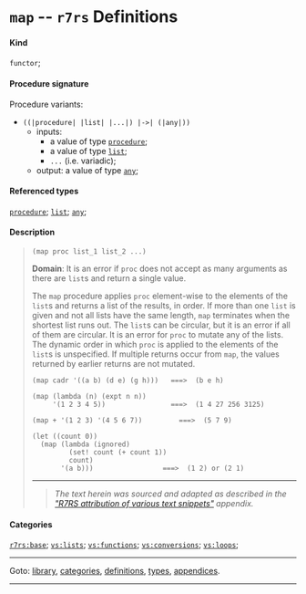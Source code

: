 

<a id='definition__r7rs__map'></a>

# `map` -- `r7rs` Definitions


#### Kind

`functor`;


#### Procedure signature

Procedure variants:
 * `((|procedure| |list| |...|) |->| (|any|))`
   * inputs:
     * a value of type [`procedure`](../../r7rs/types/procedure.md#type__r7rs__procedure);
     * a value of type [`list`](../../r7rs/types/list.md#type__r7rs__list);
     * `...` (i.e. variadic);
   * output: a value of type [`any`](../../r7rs/types/any.md#type__r7rs__any);


#### Referenced types

[`procedure`](../../r7rs/types/procedure.md#type__r7rs__procedure);
[`list`](../../r7rs/types/list.md#type__r7rs__list);
[`any`](../../r7rs/types/any.md#type__r7rs__any);


#### Description

> ````
> (map proc list_1 list_2 ...)
> ````
> 
> 
> **Domain**:  It is an error if `proc` does not
> accept as many arguments as there are `list`s
> and return a single value.
> 
> The `map` procedure applies `proc` element-wise to the elements of the
> `list`s and returns a list of the results, in order.
> If more than one `list` is given and not all lists have the same length,
> `map` terminates when the shortest list runs out.
> The `list`s can be circular, but it is an error if all of them are circular.
> It is an error for `proc` to mutate any of the lists.
> The dynamic order in which `proc` is applied to the elements of the
> `list`s is unspecified.  If multiple returns occur from `map`,
> the values returned by earlier returns are not mutated.
> 
> ````
> (map cadr '((a b) (d e) (g h)))   ===>  (b e h)
> 
> (map (lambda (n) (expt n n))
>      '(1 2 3 4 5))                ===>  (1 4 27 256 3125)
> 
> (map + '(1 2 3) '(4 5 6 7))         ===>  (5 7 9)
> 
> (let ((count 0))
>   (map (lambda (ignored)
>          (set! count (+ count 1))
>          count)
>        '(a b)))                 ===>  (1 2) or (2 1)
> ````
> 
> 
> ----
> > *The text herein was sourced and adapted as described in the ["R7RS attribution of various text snippets"](../../r7rs/appendices/attribution.md#appendix__r7rs__attribution) appendix.*


#### Categories

[`r7rs:base`](../../r7rs/categories/r7rs_3a_base.md#category__r7rs__r7rs_3a_base);
[`vs:lists`](../../r7rs/categories/vs_3a_lists.md#category__r7rs__vs_3a_lists);
[`vs:functions`](../../r7rs/categories/vs_3a_functions.md#category__r7rs__vs_3a_functions);
[`vs:conversions`](../../r7rs/categories/vs_3a_conversions.md#category__r7rs__vs_3a_conversions);
[`vs:loops`](../../r7rs/categories/vs_3a_loops.md#category__r7rs__vs_3a_loops);

----

Goto: [library](../../r7rs/_index.md#library__r7rs), [categories](../../r7rs/categories/_index.md#toc__r7rs__categories), [definitions](../../r7rs/definitions/_index.md#toc__r7rs__definitions), [types](../../r7rs/types/_index.md#toc__r7rs__types), [appendices](../../r7rs/appendices/_index.md#toc__r7rs__appendices).

----


